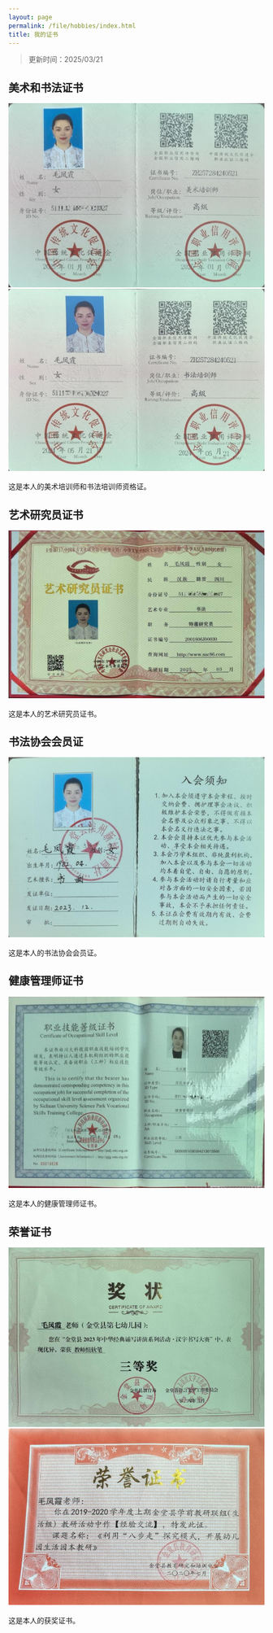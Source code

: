 ```yaml
---
layout: page
permalink: /file/hobbies/index.html
title: 我的证书
---
```

> 更新时间：2025/03/21

## 美术和书法证书
<div>
<img src="/images/meishu.JPG">
</div>
<div>
<img src="/images/shufa.JPG">
</div>
<br>这是本人的美术培训师和书法培训师资格证。

## 艺术研究员证书
<div>
<img src="/images/speech1.JPG">
</div>
<br>这是本人的艺术研究员证书。

## 书法协会会员证
<div>
<img src="/images/swimming.JPG">
</div>
<br>这是本人的书法协会会员证。

## 健康管理师证书
<div>
<img src="/images/surfing1.JPG">
</div>
<br>这是本人的健康管理师证书。

## 荣誉证书
<div>
<img src="/images/prelection1.JPG">
</div>
<div>
<img src="/images/swimming2.JPG">
</div>
<br>这是本人的获奖证书。
